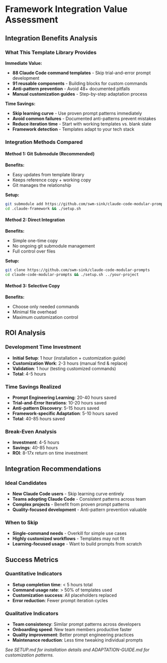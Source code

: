 # Framework Integration Value Assessment

## Integration Benefits Analysis

### What This Template Library Provides

**Immediate Value:**
- **88 Claude Code command templates** - Skip trial-and-error prompt development
- **91 reusable components** - Building blocks for custom commands
- **Anti-pattern prevention** - Avoid 48+ documented pitfalls
- **Manual customization guides** - Step-by-step adaptation process

**Time Savings:**
- **Skip learning curve** - Use proven prompt patterns immediately
- **Avoid common failures** - Documented anti-patterns prevent mistakes
- **Reduce iteration time** - Start with working templates vs. blank slate
- **Framework detection** - Templates adapt to your tech stack

### Integration Methods Compared

#### Method 1: Git Submodule (Recommended)
**Benefits:**
- Easy updates from template library
- Keeps reference copy + working copy
- Git manages the relationship

**Setup:**
```bash
git submodule add https://github.com/swm-sink/claude-code-modular-prompts .claude-framework
cd .claude-framework && ./setup.sh
```

#### Method 2: Direct Integration
**Benefits:**
- Simple one-time copy
- No ongoing git submodule management
- Full control over files

**Setup:**
```bash
git clone https://github.com/swm-sink/claude-code-modular-prompts
cd claude-code-modular-prompts && ./setup.sh ../your-project
```

#### Method 3: Selective Copy
**Benefits:**
- Choose only needed commands
- Minimal file overhead
- Maximum customization control

## ROI Analysis

### Development Time Investment
- **Initial Setup**: 1 hour (installation + customization guide)
- **Customization Work**: 2-3 hours (manual find & replace)
- **Validation**: 1 hour (testing customized commands)
- **Total**: 4-5 hours

### Time Savings Realized
- **Prompt Engineering Learning**: 20-40 hours saved
- **Trial-and-Error Iterations**: 10-20 hours saved  
- **Anti-pattern Discovery**: 5-15 hours saved
- **Framework-specific Adaptation**: 5-10 hours saved
- **Total**: 40-85 hours saved

### Break-Even Analysis
- **Investment**: 4-5 hours
- **Savings**: 40-85 hours
- **ROI**: 8-17x return on time investment

## Integration Recommendations

### Ideal Candidates
- **New Claude Code users** - Skip learning curve entirely
- **Teams adopting Claude Code** - Consistent patterns across team
- **Complex projects** - Benefit from proven prompt patterns
- **Quality-focused development** - Anti-pattern prevention valuable

### When to Skip
- **Single-command needs** - Overkill for simple use cases
- **Highly customized workflows** - Templates may not fit
- **Learning-focused usage** - Want to build prompts from scratch

## Success Metrics

### Quantitative Indicators
- **Setup completion time**: < 5 hours total
- **Command usage rate**: > 50% of templates used
- **Customization success**: All placeholders replaced
- **Error reduction**: Fewer prompt iteration cycles

### Qualitative Indicators  
- **Team consistency**: Similar prompt patterns across developers
- **Onboarding speed**: New team members productive faster
- **Quality improvement**: Better prompt engineering practices
- **Maintenance reduction**: Less time tweaking individual prompts

*See SETUP.md for installation details and ADAPTATION-GUIDE.md for customization patterns.*